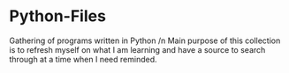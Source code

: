 # Python-Files
Gathering of programs written in Python /n
Main purpose of this collection is to refresh myself on what I am learning and have a source to search through at a time when I need reminded.
